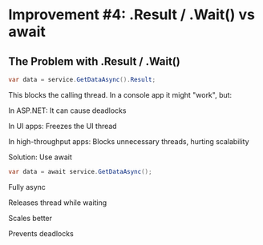 # Improvement #4: .Result / .Wait() vs await

## The Problem with .Result / .Wait()

```csharp
var data = service.GetDataAsync().Result;
```

This blocks the calling thread. In a console app it might "work", but:

In ASP.NET: It can cause deadlocks

In UI apps: Freezes the UI thread

In high-throughput apps: Blocks unnecessary threads, hurting scalability

Solution: Use await
```csharp
var data = await service.GetDataAsync();
```
Fully async

Releases thread while waiting

Scales better

Prevents deadlocks